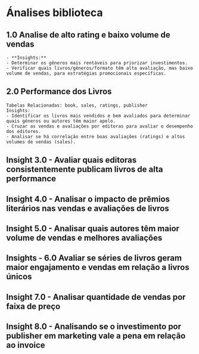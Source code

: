 # Ánalises biblioteca

## 1.0 Analise de alto rating e baixo volume de vendas 
    - **Insights:**
    - Determinar os gêneros mais rentáveis para priorizar investimentos.                           
    - Verificar quais livros/gêneros/formato têm alta avaliação, mas baixo volume de vendas, para estratégias promocionais específicas.  

## 2.0 Performance dos Livros
    Tabelas Relacionadas: book, sales, ratings, publisher
    Insights:
    - Identificar os livros mais vendidos e bem avaliados para determinar quais gêneros ou autores têm maior apelo.
    - Cruzar as vendas e avaliações por editoras para avaliar o desempenho dos editores.
    - Analisar se há correlação entre boas avaliações (ratings) e altos volumes de vendas (sales).

## Insight 3.0 - Avaliar quais editoras consistentemente publicam livros de alta performance

## Insight 4.0 - Analisar o impacto de prêmios literários nas vendas e avaliações de livros


## Insight 5.0 - Analisar quais autores têm maior volume de vendas e melhores avaliações


## Insights - 6.0 Avaliar se séries de livros geram maior engajamento e vendas em relação a livros únicos


## Insight 7.0 - Analisar quantidade de vendas por faixa de preço


## Insight 8.0 - Analisando se o investimento por publisher em marketing vale a pena em relação ao invoice